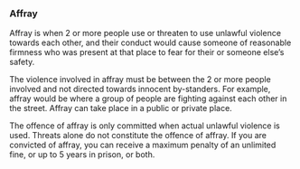 ###  Affray

Affray is when 2 or more people use or threaten to use unlawful violence
towards each other, and their conduct would cause someone of reasonable
firmness who was present at that place to fear for their or someone else’s
safety.

The violence involved in affray must be between the 2 or more people involved
and not directed towards innocent by-standers. For example, affray would be
where a group of people are fighting against each other in the street. Affray
can take place in a public or private place.

The offence of affray is only committed when actual unlawful violence is used.
Threats alone do not constitute the offence of affray. If you are convicted of
affray, you can receive a maximum penalty of an unlimited fine, or up to 5
years in prison, or both.
